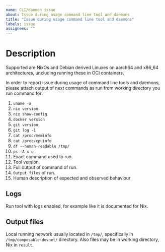 ```yaml
---
name: CLI/daemon issue
about: Issue during usage command line tool and daemons
title: "Issue during usage command line tool and daemons"
labels: issue
assignees: ""
---
```


# Description

Supported are NixOs and Debian derived Linuxes on aarch64 and x86_64 architectures, uncluding running these in OCI containers. 

In order to report issue during usage of command line tools and daemons,
please attach output of next commands as run from working directory you run command for:

1. `uname -a`
2. `nix version`
3. `nix show-config`
4. `docker version`
5. `git version`
6. `git log -1`
7. `cat /proc/meminfo`
8. `cat /proc/cpuinfo`
9. `df --human-readable /tmp/`
10. `ps -A x u`
11. Exact command used to run.
12. Tool version.
13. Full output of command of run.
14. `Output files` of run.
15. Human description of expected and observed behaviour

## Logs

Run tool with logs enabled, for example like it is documented for Nix.

##  Output files

Local running network usually located in `/tmp/`, specifically in `/tmp/composable-devnet/` directory. 
Also files may be in working directory, Nix in `result`. 
